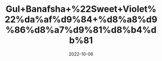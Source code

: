 ---
title: 'Gul+Banafsha+%22Sweet+Violet%22%da%af%d9%84+%d8%a8%d9%86%d8%a7%d9%81%d8%b4%db%81'
date: '2022-10-06' 
metatag: '' 
inventory: '0' 
draft: false 
# meta description 
shortDescripton: 'It+can%ef%bf%bdhelp+relieve+respiratory+problems+such+as+cough%2c+asthma%2c+nasal+congestion%2c+and+ease+body+pain%2c+fever+and+headaches.+The+powder+is+highly+useful+for+treating+skin+related+problems+such+as+pimples%2c+acne%2c+and+other+skin+irritations.'
description: 'Herb'
longdescription: ''
featured: True
# product Price
price: '60.0'
# Product Short Description
shortDescription: 'It+can%ef%bf%bdhelp+relieve+respiratory+problems+such+as+cough%2c+asthma%2c+nasal+congestion%2c+and+ease+body+pain%2c+fever+and+headaches.+The+powder+is+highly+useful+for+treating+skin+related+problems+such+as+pimples%2c+acne%2c+and+other+skin+irritations.'
productID: '719165B3-942C-ED11-9968-005056B3A416'
type: 'products'
category: 'Herb' 
thumnailproduct: 'https://eraconnect.blob.core.windows.net/product-images/aminsaddiquidawakhana/719165B3-942C-ED11-9968-005056B3A416.webp' 
images:
  - image: 'https://eraconnect.blob.core.windows.net/product-images/aminsaddiquidawakhana/719165B3-942C-ED11-9968-005056B3A416.webp'  
Variants:
---